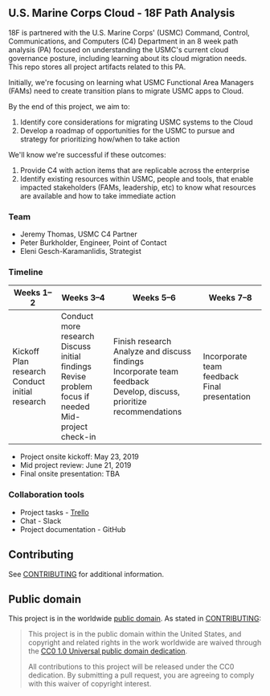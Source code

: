 ## U.S. Marine Corps Cloud - 18F Path Analysis

18F is partnered with the U.S. Marine Corps' (USMC) Command, Control, Communications, and Computers (C4) Department in an 8 week path analysis (PA) focused on understanding the USMC's current cloud governance posture, including learning about its cloud migration needs. This repo stores all project artifacts related to this PA. 

Initially, we're focusing on learning what USMC Functional Area Managers (FAMs) need to create transition plans to migrate USMC apps to Cloud. 

By the end of this project, we aim to:

1. Identify core considerations for migrating USMC systems to the Cloud
2. Develop a roadmap of opportunities for the USMC to pursue and strategy for prioritizing how/when to take action

We'll know we're successful if these outcomes:

1. Provide C4 with action items that are replicable across the enterprise
2. Identify existing resources within USMC, people and tools, that enable impacted stakeholders (FAMs, leadership, etc) to know what resources are available and how to take immediate action

### Team

- Jeremy Thomas, USMC C4 Partner
- Peter Burkholder, Engineer, Point of Contact
- Eleni Gesch-Karamanlidis, Strategist

### Timeline

| Weeks 1–2 | Weeks 3–4 | Weeks 5–6 | Weeks 7–8 |
|-----------|-----------|-----------|-----------|
| Kickoff<br>Plan research<br>Conduct initial research | Conduct more research<br>Discuss initial findings<br>Revise problem focus if needed<br>Mid-project check-in | Finish research<br>Analyze and discuss findings<br>Incorporate team feedback<br>Develop, discuss, prioritize recommendations | Incorporate team feedback<br>Final presentation |

- Project onsite kickoff: May 23, 2019
- Mid project review: June 21, 2019
- Final onsite presentation: TBA

### Collaboration tools

- Project tasks - [Trello](https://trello.com/b/k4HwvxLi/usmc-cloud-pa)
- Chat - Slack
- Project documentation - GitHub

## Contributing

See [CONTRIBUTING](CONTRIBUTING.md) for additional information.

## Public domain

This project is in the worldwide [public domain](LICENSE.md). As stated in [CONTRIBUTING](CONTRIBUTING.md):

> This project is in the public domain within the United States, and copyright and related rights in the work worldwide are waived through the [CC0 1.0 Universal public domain dedication](https://creativecommons.org/publicdomain/zero/1.0/).
>
> All contributions to this project will be released under the CC0 dedication. By submitting a pull request, you are agreeing to comply with this waiver of copyright interest.
